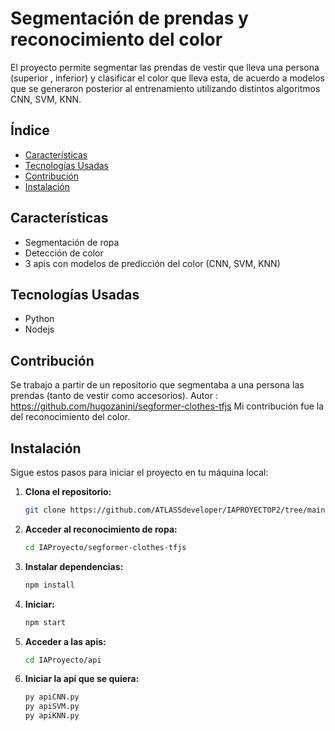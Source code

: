 # Segmentación de prendas y reconocimiento del color

El proyecto permite segmentar las prendas de vestir que lleva una persona (superior , inferior) y clasificar el color que lleva esta, de acuerdo a modelos que se generaron posterior al entrenamiento utilizando distintos algoritmos CNN, SVM, KNN.

## Índice

- [Características](#características)
- [Tecnologías Usadas](#tecnologías-usadas)
- [Contribución](#contribución)
- [Instalación](#instalación)


## Características

- Segmentación de ropa
- Detección de color
- 3 apis con modelos de predicción del color (CNN, SVM, KNN)

## Tecnologías Usadas

- Python
- Nodejs

## Contribución
Se trabajo a partir de un repositorio que segmentaba a una persona las prendas (tanto de vestir como accesorios).
 Autor : https://github.com/hugozanini/segformer-clothes-tfjs
Mi contribución fue la del reconocimiento del color.

## Instalación

Sigue estos pasos para iniciar el proyecto en tu máquina local:

1. **Clona el repositorio:**
   ```bash
   git clone https://github.com/ATLASSdeveloper/IAPROYECTOP2/tree/main

2. **Acceder al reconocimiento de ropa:**
   ```bash
   cd IAProyecto/segformer-clothes-tfjs

3. **Instalar dependencias:**
   ```bash
   npm install
   
4. **Iniciar:**
   ```bash
   npm start

5. **Acceder a las apis:**
   ```bash
   cd IAProyecto/api
   
6. **Iniciar la api que se quiera:**
   ```bash
   py apiCNN.py
   py apiSVM.py
   py apiKNN.py
